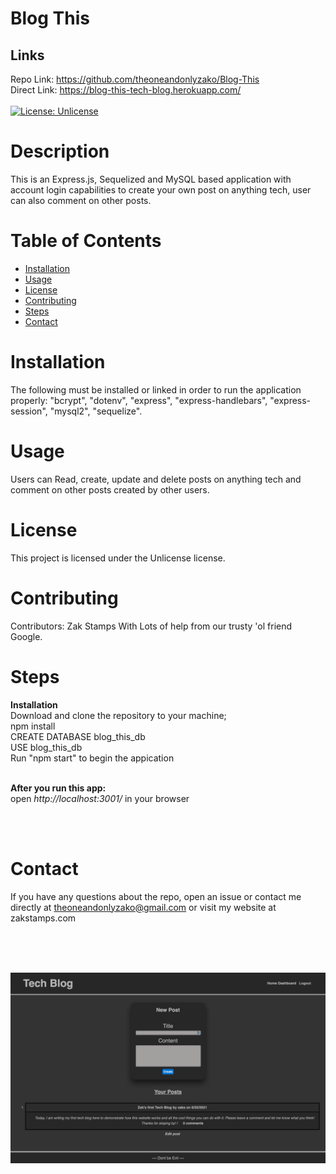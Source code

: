 # Blog This<br/>

## Links

  Repo Link: https://github.com/theoneandonlyzako/Blog-This
  <br/>
  Direct Link: https://blog-this-tech-blog.herokuapp.com/
  <br/><br/>
  [![License: Unlicense](https://img.shields.io/badge/license-Unlicense-blue.svg)](http://unlicense.org/)


  # Description
This is an Express.js, Sequelized and MySQL based application with account login capabilities to create your own post on anything tech, user can also comment on other posts.</br>
  

  # Table of Contents 
  * [Installation](#installation)
  * [Usage](#usage)
  * [License](#license)
  * [Contributing](#contributing)
  * [Steps](#steps)
  * [Contact](#contact)
  
 
  # Installation
  The following must be installed or linked in order to run the application properly: "bcrypt", "dotenv", "express", "express-handlebars", "express-session", "mysql2", "sequelize".
  
  # Usage
  ​Users can Read, create, update and delete posts on anything tech and comment on other posts created by other users.
 
  # License
  This project is licensed under the Unlicense license.
  
  # Contributing
  ​Contributors: Zak Stamps With Lots of help from our trusty 'ol friend Google.

  # Steps
  **Installation** <br/>
Download and clone the repository to your machine;<br/>
npm install <br/>
CREATE DATABASE blog_this_db<br/>
USE blog_this_db<br/>
Run "npm start" to begin the appication<br/></br>

**After you run this app:**<br/>
open <i>http://localhost:3001/</i> in your browser

  <br/></br>
  
  # Contact
  If you have any questions about the repo, open an issue or contact me directly at theoneandonlyzako@gmail.com or visit my website at zakstamps.com
    <br/><br/>

  <!-- ### Demo Video Link: https://youtu.be/J1E1TSqqFPw -->
 
  <br/></br>

  ![img](./site.png)
 
